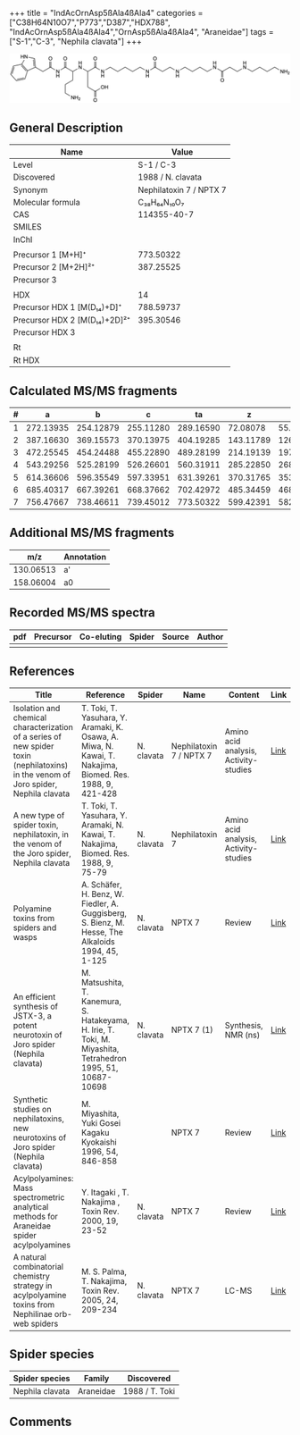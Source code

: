 +++
title = "IndAcOrnAsp5ßAla4ßAla4"
categories = ["C38H64N10O7","P773","D387","HDX788",
"IndAcOrnAsp5ßAla4ßAla4","OrnAsp5ßAla4ßAla4",
"Araneidae"]
tags = ["S-1","C-3",
"Nephila clavata"]
+++

![](/img/IndAcOrnAsp5bAla4bAla4.png)

## General Description

| Name                         | Value                   |
|------------------------------|-------------------------|
| Level                        | S-1 / C-3                     |
| Discovered                   | 1988 / N. clavata       |
| Synonym                      | Nephilatoxin 7 / NPTX 7 |
| Molecular formula            | C₃₈H₆₄N₁₀O₇             |
| CAS                          | 114355-40-7             |
| SMILES |   |
| InChI  |   |
|                              |                         |
| Precursor 1 [M+H]⁺           | 773.50322               |
| Precursor 2 [M+2H]²⁺         | 387.25525               |
| Precursor 3                  |                         |
|                              |                         |
| HDX                          | 14                      |
| Precursor HDX 1 [M(D₁₄)+D]⁺   | 788.59737               |
| Precursor HDX 2 [M(D₁₄)+2D]²⁺ | 395.30546               |
| Precursor HDX 3              |                         |
|                              |                         |
| Rt                           |                         |
| Rt HDX                       |                         |

## Calculated MS/MS fragments

| # | a         | b         | c         | ta        | z         | y         | tz        |
|---|-----------|-----------|-----------|-----------|-----------|-----------|-----------|
| 1 | 272.13935 | 254.12879 | 255.11280 | 289.16590 | 72.08078 | 55.05423 | 89.10732 |
| 2 | 387.16630 | 369.15573 | 370.13975 | 404.19285 | 143.11789 | 126.09134 | 160.14444 |
| 3 | 472.25545 | 454.24488 | 455.22890 | 489.28199 | 214.19139 | 197.16484 | 231.21794 |
| 4 | 543.29256 | 525.28199 | 526.26601 | 560.31911 | 285.22850 | 268.20195 | 302.25505 |
| 5 | 614.36606 | 596.35549 | 597.33951 | 631.39261 | 370.31765 | 353.29110 | 387.34420 |
| 6 | 685.40317 | 667.39261 | 668.37662 | 702.42972 | 485.34459 | 468.31805 | 502.37114 |
| 7 | 756.47667 | 738.46611 | 739.45012 | 773.50322 | 599.42391 | 582.39736 | 616.45046 |

## Additional MS/MS fragments

| m/z       | Annotation |
|-----------|------------|
| 130.06513 | a'         |
| 158.06004 | a0         |

## Recorded MS/MS spectra

| pdf | Precursor | Co-eluting | Spider | Source | Author |
|-----|-----------|------------|--------|--------|--------|
|     |           |            |        |        |        |

## References

| Title                                                                                                                                | Reference                                                                                                    | Spider     | Name                    | Content                               | Link                                                                                                   |
|--------------------------------------------------------------------------------------------------------------------------------------|--------------------------------------------------------------------------------------------------------------|------------|-------------------------|---------------------------------------|--------------------------------------------------------------------------------------------------------|
| Isolation and chemical characterization of a series of new spider toxin (nephilatoxins) in the venom of Joro spider, Nephila clavata | T. Toki, T. Yasuhara, Y. Aramaki, K. Osawa, A. Miwa, N. Kawai, T. Nakajima, Biomed. Res. 1988, 9, 421-428    | N. clavata | Nephilatoxin 7 / NPTX 7 | Amino acid analysis, Activity-studies | [Link](https://www.jstage.jst.go.jp/article/biomedres/9/6/9_421/_article)                              |
| A new type of spider toxin, nephilatoxin, in the venom of the Joro spider, Nephila clavata                                           | T. Toki, T. Yasuhara, Y. Aramaki, N. Kawai, T. Nakajima, Biomed. Res. 1988, 9, 75-79                         | N. clavata | Nephilatoxin 7          | Amino acid analysis, Activity-studies | [Link](https://www.jstage.jst.go.jp/article/biomedres/9/1/9_75/_article)                               |
| Polyamine toxins from spiders and wasps                                                                                              | A. Schäfer, H. Benz, W. Fiedler, A. Guggisberg, S. Bienz, M. Hesse, The Alkaloids 1994, 45, 1-125            | N. clavata | NPTX 7                  | Review                                | [Link](https://www.sciencedirect.com/science/article/pii/S009995980860276X)                            |
| An efficient synthesis of JSTX-3, a potent neurotoxin of Joro spider (Nephila clavata)                                               | M. Matsushita, T. Kanemura, S. Hatakeyama, H. Irie, T. Toki, M. Miyashita, Tetrahedron 1995, 51, 10687-10698 | N. clavata | NPTX 7 (1)              | Synthesis, NMR (ns)                   | [Link](https://www.sciencedirect.com/science/article/pii/004040209500660Z)                             |
| Synthetic studies on nephilatoxins, new neurotoxins of Joro spider (Nephila clavata)                                                 | M. Miyashita, Yuki Gosei Kagaku Kyokaishi 1996, 54, 846-858                                                  |            | NPTX 7                  | Review                                | [Link](https://www.jstage.jst.go.jp/article/yukigoseikyokaishi1943/54/10/54_10_846/_article/-char/ja/) |
| Acylpolyamines: Mass spectrometric analytical methods for Araneidae spider acylpolyamines                                            | Y. Itagaki , T. Nakajima , Toxin Rev. 2000, 19, 23-52                                                        | N. clavata | NPTX 7                  | Review                                | [Link](https://www.tandfonline.com/doi/abs/10.1081/TXR-100100314)                                      |
| A natural combinatorial chemistry strategy in acylpolyamine toxins from Nephilinae orb-web spiders                                   | M. S. Palma, T. Nakajima, Toxin Rev. 2005, 24, 209-234                                                       | N. clavata | NPTX 7                  | LC-MS                                 | [Link](https://www.tandfonline.com/doi/abs/10.1081/TXR-200057857)                                      |

## Spider species

| Spider species  | Family    | Discovered     |
|-----------------|-----------|----------------|
| Nephila clavata | Araneidae | 1988 / T. Toki |

## Comments
